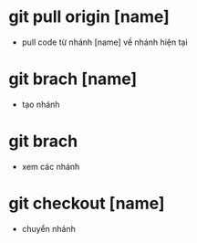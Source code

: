 # git pull origin [name]
- pull code từ nhánh [name] về nhánh hiện tại

# git brach [name]
- tạo nhánh

# git brach
- xem các nhánh

# git checkout [name]
- chuyển nhánh